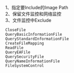 1、指定要Include的Image Path  
2、保留文件监控和网络监控  
3、文件监控中Exclude
```
CloseFile
QueryBasicInformationFile
QueryStandardInformationFile
CreateFileMapping
ReadFile
QueryEAFile
QuerySecurityFile
QueryNameInformationFile
FileSystemControl
```

